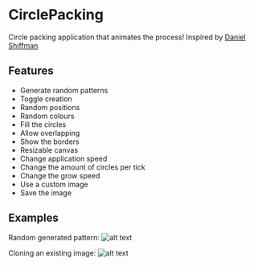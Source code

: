# CirclePacking
Circle packing application that animates the process!
Inspired by [Daniel Shiffman](https://www.google.com)

## Features
- Generate random patterns
- Toggle creation
- Random positions
- Random colours
- Fill the circles
- Allow overlapping
- Show the borders
- Resizable canvas
- Change application speed
- Change the amount of circles per tick
- Change the grow speed
- Use a custom image
- Save the image

## Examples
Random generated pattern:
![alt text](https://cloud.githubusercontent.com/assets/23485653/21742584/381f5620-d4f2-11e6-885d-b5ab40780349.png "Random generated pattern!")

Cloning an existing image:
![alt text](https://cloud.githubusercontent.com/assets/23485653/21742605/9f5ce0dc-d4f2-11e6-87ef-0b267133f10d.png "Cloned from an existing image!")
